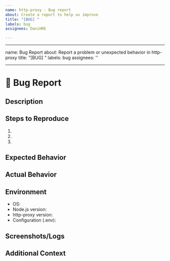 ```yaml
---
name: http-proxy - Bug report
about: Create a report to help us improve
title: "[BUG] "
labels: bug
assignees: DaniHRE

---
```


---
name: Bug Report
about: Report a problem or unexpected behavior in http-proxy
title: "[BUG] "
labels: bug
assignees: ''

---

# 🐞 Bug Report

## Description

<!-- A clear and concise description of what the bug is. -->

## Steps to Reproduce

1. 
2. 
3. 

## Expected Behavior

<!-- A clear and concise description of what you expected to happen. -->

## Actual Behavior

<!-- What actually happened? Include error messages, stack traces, etc. -->

## Environment

- OS:
- Node.js version:
- http-proxy version:
- Configuration (.env):

## Screenshots/Logs

<!-- If applicable, add screenshots or logs to help explain your problem. -->

## Additional Context

<!-- Add any other context about the problem here. -->
